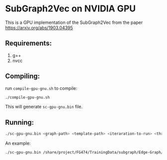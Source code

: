 # SubGraph2Vec on NVIDIA GPU

This is a GPU implementation of the SubGraph2Vec  from the paper  
https://arxiv.org/abs/1903.04395

## Requirements:
1. g++
2. nvcc

## Compiling:

run `compile-gpu-gnu.sh` to compile:

```bash
./compile-gpu-gnu.sh
```

This will generate `sc-gpu-gnu.bin` file.

## Running:

```bash
./sc-gpu-gnu.bin <graph-path> <template-path> <iteraration-to-run> <threads> <read-binary> <write-binary> <prune> <use-SPMM>
```

An example:

```bash
./sc-gpu-gnu.bin /share/project/FG474/TrainingData/subgraph/Edge-Graph/orkut.graph /share/project/FG474/TrainingData/subgraph/template/u10-1.fascia 10 24 0 0 1 1
```


